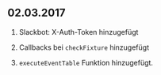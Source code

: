 ## 02.03.2017

1. Slackbot: X-Auth-Token hinzugefügt

2. Callbacks bei `checkFixture` hinzugefügt

3. `executeEventTable` Funktion hinzugefügt.